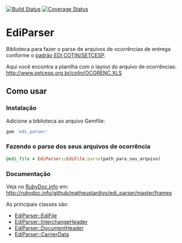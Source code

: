 [![Build Status](https://travis-ci.org/matheustardivo/edi_parser.png?branch=master)](https://travis-ci.org/matheustardivo/edi_parser)
[![Coverage Status](https://coveralls.io/repos/matheustardivo/edi_parser/badge.png)](https://coveralls.io/r/matheustardivo/edi_parser)

# EdiParser

Biblioteca para fazer o parse de arquivos de ocorrências de entrega conforme o [padrão EDI COTIN/SETCESP](http://www.setcesp.org.br/cotin/index.asp).

Aqui você encontra a planilha com o layout do arquivo de ocorrências: http://www.setcesp.org.br/cotin/OCORENC.XLS

## Como usar

### Instalação

Adicione a biblioteca ao arquivo Gemfile:

```ruby
gem 'edi_parser'
```

### Fazendo o parse dos seus arquivos de ocorrência

```ruby
@edi_file = EdiParser::EdiFile.parse(path_para_seu_arquivo)
```

### Documentação

Veja no [RubyDoc.info](http://rubydoc.info) em: http://rubydoc.info/github/matheustardivo/edi_parser/master/frames

As principais classes são:
* [EdiParser::EdiFile](http://rubydoc.info/github/matheustardivo/edi_parser/master/EdiParser/EdiFile)
* [EdiParser::InterchangeHeader](http://rubydoc.info/github/matheustardivo/edi_parser/master/EdiParser/InterchangeHeader)
* [EdiParser::DocumentHeader](http://rubydoc.info/github/matheustardivo/edi_parser/master/EdiParser/DocumentHeader)
* [EdiParser::CarrierData](http://rubydoc.info/github/matheustardivo/edi_parser/master/EdiParser/CarrierData)
